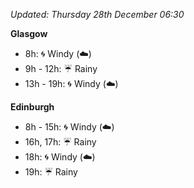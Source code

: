 *Updated: Thursday 28th December 06:30*

**Glasgow**

* 8h: :cyclone: Windy (:cloud:)
* 9h - 12h: :umbrella: Rainy
* 13h - 19h: :cyclone: Windy (:cloud:)

**Edinburgh**

* 8h - 15h: :cyclone: Windy (:cloud:)
* 16h, 17h: :umbrella: Rainy
* 18h: :cyclone: Windy (:cloud:)
* 19h: :umbrella: Rainy
